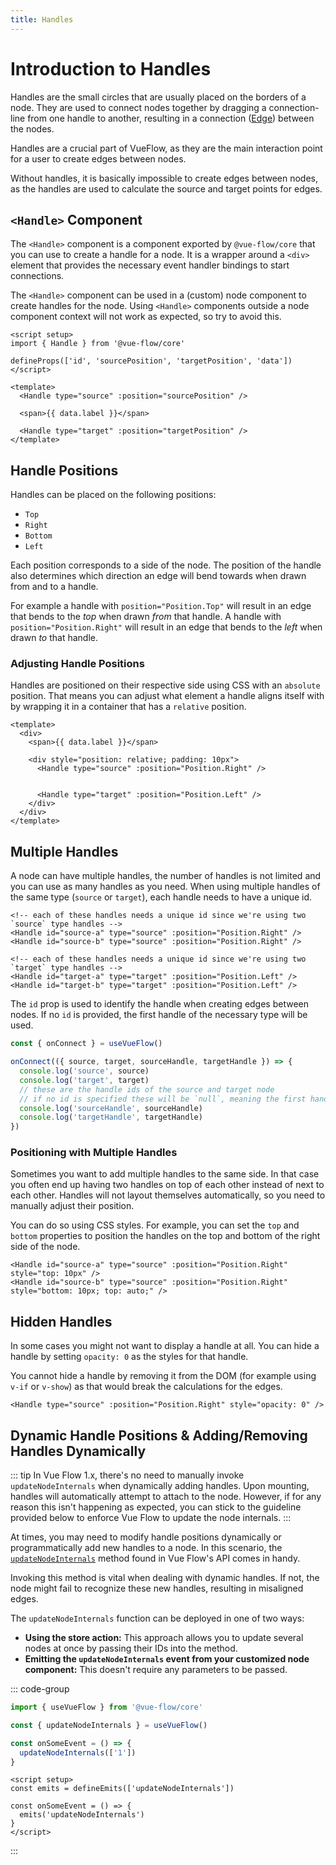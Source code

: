 ```yaml
---
title: Handles
---
```


# Introduction to Handles

Handles are the small circles that are usually placed on the borders of a node. They are used to connect nodes
together by dragging a connection-line from one handle to another, resulting in a connection ([Edge](/guide/edge))
between the nodes.

Handles are a crucial part of VueFlow, as they are the main interaction point for a user to create edges between nodes.

Without handles, it is basically impossible to create edges between nodes, as the handles are used
to calculate the source and target points for edges.

## `<Handle>` Component

The `<Handle>` component is a component exported by `@vue-flow/core` that you can use to create a handle for a node. 
It is a wrapper around a `<div>` element that provides the necessary event handler bindings to start connections.

The `<Handle>` component can be used in a (custom) node component to create handles for the node.
Using `<Handle>` components outside a node component context will not work as expected, so try to avoid this.

```vue
<script setup>
import { Handle } from '@vue-flow/core'
  
defineProps(['id', 'sourcePosition', 'targetPosition', 'data'])
</script>

<template>
  <Handle type="source" :position="sourcePosition" />
  
  <span>{{ data.label }}</span>
  
  <Handle type="target" :position="targetPosition" />
</template>
```

## Handle Positions

Handles can be placed on the following positions:

- `Top`
- `Right`
- `Bottom`
- `Left`

Each position corresponds to a side of the node.
The position of the handle also determines which direction an edge will bend towards when drawn from and to a handle.

For example a handle with `position="Position.Top"` will result in an edge that bends to the *top* when drawn *from* that handle.
A handle with `position="Position.Right"` will result in an edge that bends to the *left* when drawn *to* that handle.

### Adjusting Handle Positions

Handles are positioned on their respective side using CSS with an `absolute` position.
That means you can adjust what element a handle aligns itself with by wrapping it in a container that has a `relative` position.

```vue
<template>
  <div>
    <span>{{ data.label }}</span>

    <div style="position: relative; padding: 10px">
      <Handle type="source" :position="Position.Right" />


      <Handle type="target" :position="Position.Left" />
    </div>
  </div>
</template>
```

## Multiple Handles

A node can have multiple handles, the number of handles is not limited and you can use as many handles as you need.
When using multiple handles of the same type (`source` or `target`), each handle needs to have a unique id.

```vue
<!-- each of these handles needs a unique id since we're using two `source` type handles -->
<Handle id="source-a" type="source" :position="Position.Right" />
<Handle id="source-b" type="source" :position="Position.Right" />

<!-- each of these handles needs a unique id since we're using two `target` type handles -->
<Handle id="target-a" type="target" :position="Position.Left" />
<Handle id="target-b" type="target" :position="Position.Left" />
```

The `id` prop is used to identify the handle when creating edges between nodes. If no `id` is provided, the first handle 
of the necessary type will be used.

```ts
const { onConnect } = useVueFlow()

onConnect(({ source, target, sourceHandle, targetHandle }) => {
  console.log('source', source)
  console.log('target', target)
  // these are the handle ids of the source and target node
  // if no id is specified these will be `null`, meaning the first handle of the necessary type will be used
  console.log('sourceHandle', sourceHandle)
  console.log('targetHandle', targetHandle)
})
```

### Positioning with Multiple Handles

Sometimes you want to add multiple handles to the same side. In that case you often end up having two handles on top of each other instead of next to each other.
Handles will not layout themselves automatically, so you need to manually adjust their position.

You can do so using CSS styles. 
For example, you can set the `top` and `bottom` properties to position the handles on the top and bottom of the right side of the node.
```vue
<Handle id="source-a" type="source" :position="Position.Right" style="top: 10px" />
<Handle id="source-b" type="source" :position="Position.Right" style="bottom: 10px; top: auto;" />
```

## Hidden Handles

In some cases you might not want to display a handle at all. You can hide a handle by setting `opacity: 0` as the styles for that handle.

You cannot hide a handle by removing it from the DOM (for example using `v-if` or `v-show`) as that would break the calculations for the edges.

```vue
<Handle type="source" :position="Position.Right" style="opacity: 0" />
```

## Dynamic Handle Positions & Adding/Removing Handles Dynamically

::: tip
In Vue Flow 1.x, there's no need to manually invoke `updateNodeInternals` when dynamically adding handles.
Upon mounting, handles will automatically attempt to attach to the node.
However, if for any reason this isn't happening as expected, you can stick to the guideline provided below to enforce Vue Flow to update the node internals.
:::

At times, you may need to modify handle positions dynamically or programmatically add new handles to a node. In this scenario, the [`updateNodeInternals`](/typedocs/types/UpdateNodeInternals) method found in Vue Flow's API comes in handy.

Invoking this method is vital when dealing with dynamic handles. If not, the node might fail to recognize these new handles, resulting in misaligned edges.

The `updateNodeInternals` function can be deployed in one of two ways:

- **Using the store action:** This approach allows you to update several nodes at once by passing their IDs into the method.
- **Emitting the `updateNodeInternals` event from your customized node component:** This doesn't require any parameters to be passed.

::: code-group

```js [store action]
import { useVueFlow } from '@vue-flow/core'

const { updateNodeInternals } = useVueFlow()

const onSomeEvent = () => {
  updateNodeInternals(['1'])
}
```

```vue [emit event]
<script setup>
const emits = defineEmits(['updateNodeInternals'])

const onSomeEvent = () => {
  emits('updateNodeInternals')
}
</script>
```

:::
